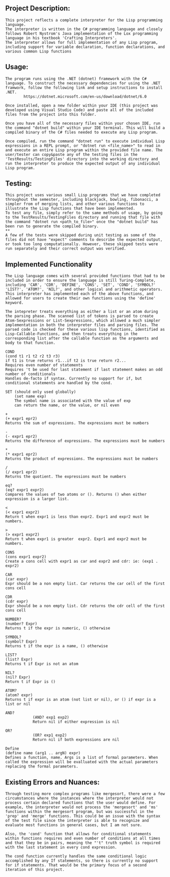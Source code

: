 ## Project Description:

    This project reflects a complete interpreter for the Lisp programming language. 
    The interpreter is written in the C# programming language and closely follows Robert Nystrom's Java implementation of the Lox programming language in his textbook 'Crafting Interpreters'. 
    The interpreter allows for full implementation of any Lisp program, including support for variable declaration, function declarations, and various common Lisp functions

## Usage:

    The program runs using the .NET (dotnet) framework with the C# language. To construct the necessary dependencies for using the .NET framwork, follow the following link and setup instructions to install .NET. 
            https://dotnet.microsoft.com/en-us/download/dotnet/6.0

    Once installed, open a new folder within your IDE (this project was developed using Visual Studio Code) and paste all of the included files from the project into this folder. 
    
    Once you have all of the necessary files within your chosen IDE, run the command "dotnet build" within your IDE terminal. This will build a compiled binary of the C# files needed to execute any Lisp program. 

    Once compiled, run the command "dotnet run" to execute individual Lisp expressions in a REPL prompt, or "dotnet run <file_name>" to read in and execute an entire Lisp program within the provided file name. The user/tester can copy&paste any of the testing files in the 'TestResults/TestingFiles' directory into the working directory and run the interpreter to produce the expected output of any individual Lisp program.

## Testing:

    This project uses various small Lisp programs that we have completed throughout the semester, including blackjack, bowling, fibonacci, a simpler from of merging lists, and other various functions to illustrate the Lisp functions that have been implemented. 
    To test any file, simply refer to the same methods of usage, by going to the TestResults/TestingFiles directory and running that file with the command "dotnet run <path_to_file>" once the "dotnet build" has been run to generate the compiled binary. 
    **
    A few of the tests were skipped during unit testing as some of the files did not have "expect" comments to describe the expected output, or took too long computationally. However, these skipped tests were run separately and their correct output was verified.

## Implemented Functionality
    
    The Lisp language comes with several provided functions that had to be included in order to ensure the language is still Turing-Complete, including 'CAR', 'CDR', 'DEFINE', 'CONS', 'SET', 'COND', 'SYMBOL?' 'LIST?', 'ATOM?', 'NIL?', and other logical and arithmetic operators. This interpreter has implemented each of the above functions, and allowed for users to create their own functions using the 'define' keyword.  
    
    The intepreter treats everything as either a list or an atom during the parsing phase. The scanned list of tokens is parsed to create Atom-Sexpressions or List-Sexpressions, which allowed a much simpler implementation in both the interpreter files and parsing files. The parsed code is checked for these various lisp functions, identified as Lisp-Callable-Functions, and then treats everything in the corresponding list after the callable function as the arguments and body to that function. 

    COND 
    (cond t1 r1 t2 r2 t3 r3)
    if t1 is true returns r1...if t2 is true return r2...
    Requires even number of statements
    Requires 't be used for last statement if last statement makes an odd number of conditionals
    Handles de-facto if syntax. Currently no support for if, but conditional statements are handled by the cond. 

    SET (should only used globally)
        (set name exp)
        The symbol name is associated with the value of exp
        can return the name, or the value, or nil even

    +
    (+ expr1 epr2)
    Returns the sum of expressions. The expressions must be numbers

    -
    (- expr1 epr2)
    Returns the difference of expressions. The expressions must be numbers

    *
    (* expr1 epr2)
    Returns the product of expressions. The expressions must be numbers

    /
    (/ expr1 epr2)
    Returns the quotient. The expressions must be numbers

    eq?
    (eq? expr1 expr2)
    Compares the values of two atoms or (). Returns () when either expression is a larger list.

    < 
    (< expr1 expr2)
    Return t when expr1 is less than expr2. Expr1 and expr2 must be numbers.

    > 
    (> expr1 expr2)
    Return t when expr1 is greater  expr2. Expr1 and expr2 must be numbers.

    CONS
    (cons expr1 expr2)
    Create a cons cell with expr1 as car and expr2 and cdr: ie: (exp1 . expr2)

    CAR
    (car expr)
    Expr should be a non empty list. Car returns the car cell of the first cons cell

    CDR
    (cdr expr)
    Expr should be a non empty list. Cdr returns the cdr cell of the first cons cell

    NUMBER?
    (number? Expr)
    Returns t if the expr is numeric, () otherwise

    SYMBOL?
    (symbol? Expr)
    Returns t if the expr is a name, () otherwise

    LIST?
    (list? Expr)
    Returns t if Expr is not an atom

    NIL?
    (nil? Expr)
    Return t if Expr is ()

    ATOM?
    (atom? expr)
    Returns t if expr is an atom (not list or nil), or () if expr is a list or nil

    AND?
                (AND? exp1 exp2)
                Return nil if either expression is nil

    OR?
                (OR? exp1 exp2)
                Return nil if both expressions are nil
    
    Define
    (define name (arg1 .. argN) expr)
    Defines a function, name. Args is a list of formal parameters. When called the expression will be evalluated with the actual parameters replacing the formal parameters.


## Existing Errors and Nuances:
    Through testing more complex programs like mergesort, there were a few circumstances where the instances where the interpreter would not process certain declared functions that the user would define. For example, the interpreter would not process the 'mergesort' and 'ms' functions within the mergesort program, but was successful in the 'prep' and 'merge' functions. This could be an issue with the syntax of the test file since the interpreter is able to recognize and evaluate most functions in general cases, but I am not sure. 

    Also, the 'cond' function that allows for conditional statements within functions requires and even number of conditions at all times and that they be in pairs, meaning the "'t" truth symbol is required with the last statement in every cond expression.

    The cond function currently handles the same conditional logic accomplished by any If statements, so there is currently no support for if statements. That would be the primary focus of a second iteration of this project. 

